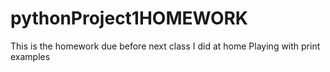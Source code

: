 # pythonProject1HOMEWORK

This is the homework due before next class I did at home
Playing with print examples
